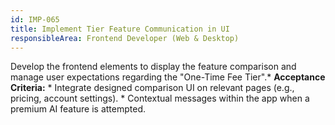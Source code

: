 ```yaml
---
id: IMP-065
title: Implement Tier Feature Communication in UI
responsibleArea: Frontend Developer (Web & Desktop)
---
```

Develop the frontend elements to display the feature comparison and manage user expectations regarding the "One-Time Fee Tier".*   **Acceptance Criteria:**    *   Integrate designed comparison UI on relevant pages (e.g., pricing, account settings).    *   Contextual messages within the app when a premium AI feature is attempted.